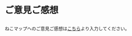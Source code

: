 
# ご意見ご感想

## 
ねこマップへのご意見ご感想は[こちら](https://docs.google.com/forms/d/e/1FAIpQLSdv5lzKAMWr_SvJPW-AnfDGzBgZzZqvC9L1mWHkj37WEnp6eQ/viewform?usp=header)より入力してください。

